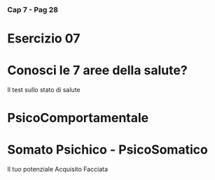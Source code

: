 ### Cap 7 - Pag 28

# Esercizio 07


# Conosci le 7 aree della salute?


Il test sullo stato di salute


# PsicoComportamentale 
# Somato Psichico - PsicoSomatico
<!-- Intestino tenue
-->
Il tuo potenziale
Acquisito 
Facciata




